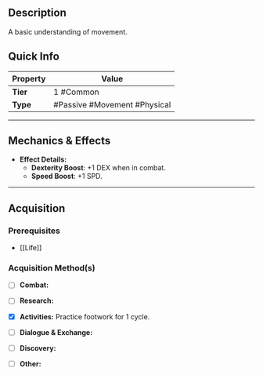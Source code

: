 ## Description
 A basic understanding of movement.

## Quick Info
| Property | Value                          |
| -------- | ------------------------------ |
| **Tier** | 1 #Common                      |
| **Type** | #Passive #Movement #Physical  |

---

## Mechanics & Effects
- **Effect Details:**
    - **Dexterity Boost**: +1 DEX when in combat.
    - **Speed Boost**: +1 SPD.

---

## Acquisition
### Prerequisites
- [[Life]]

### Acquisition Method(s)
- [ ] **Combat:** 
- [ ] **Research:** 
- [x] **Activities:** Practice footwork for 1 cycle.
- [ ] **Dialogue & Exchange:** 
- [ ] **Discovery:** 
- [ ] **Other:** 

